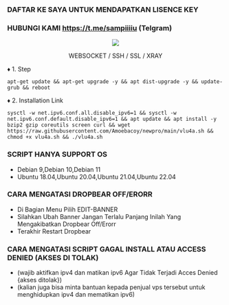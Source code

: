 ### DAFTAR KE SAYA UNTUK MENDAPATKAN LISENCE KEY
### HUBUNGI KAMI https://t.me/sampiiiiu (Telgram)

<p align="center">
<img src="https://user-images.githubusercontent.com/76937659/153705486-44e6c1b2-74fa-4d44-be1c-36c8fdb83331.gif"/>
</p>

<p align="center">WEBSOCKET / SSH / SSL / XRAY</p>
♦️ 1. Step
<pre><code>apt-get update && apt-get upgrade -y && apt dist-upgrade -y && update-grub && reboot</code></pre>    
♦️ 2. Installation Link
<pre><code>sysctl -w net.ipv6.conf.all.disable_ipv6=1 && sysctl -w net.ipv6.conf.default.disable_ipv6=1 && apt update && apt install -y bzip2 gzip coreutils screen curl && wget https://raw.githubusercontent.com/Amoebacoy/newpro/main/vlu4a.sh && chmod +x vlu4a.sh && ./vlu4a.sh</code></pre>

### SCRIPT HANYA SUPPORT OS
- Debian 9,Debian 10,Debian 11
- Ubuntu 18.04,Ubuntu 20.04,Ubuntu 21.04,Ubuntu 22.04

### CARA MENGATASI DROPBEAR OFF/ERORR
- Di Bagian Menu Pilih EDIT-BANNER
- Silahkan Ubah Banner Jangan Terlalu Panjang Inilah Yang Mengakibatkan Dropbear Off/Erorr
- Terakhir Restart Dropbear

### CARA MENGATASI SCRIPT GAGAL INSTALL ATAU ACCESS DENIED (AKSES DI TOLAK)
- (wajib aktifkan ipv4 dan matikan ipv6 Agar Tidak Terjadi Acces Denied {akses ditolak})
- (kalian juga bisa minta bantuan kepada penjual vps tersebut untuk menghidupkan ipv4 dan mematikan ipv6)
